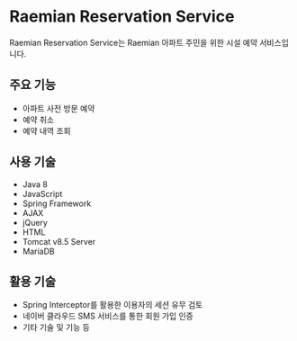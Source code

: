 # Raemian Reservation Service

Raemian Reservation Service는 Raemian 아파트 주민을 위한 시설 예약 서비스입니다.

## 주요 기능
- 아파트 사전 방문 예약
- 예약 취소
- 예약 내역 조회

## 사용 기술
- Java 8
- JavaScript
- Spring Framework
- AJAX
- jQuery
- HTML
- Tomcat v8.5 Server
- MariaDB

## 활용 기술
- Spring Interceptor를 활용한 이용자의 세션 유무 검토
- 네이버 클라우드 SMS 서비스를 통한 회원 가입 인증
- 기타 기술 및 기능 등
